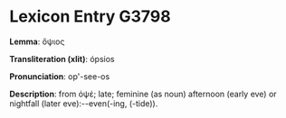 # Lexicon Entry G3798

**Lemma**: ὄψιος

**Transliteration (xlit)**: ópsios

**Pronunciation**: op'-see-os

**Description**:
from ὀψέ; late; feminine (as noun) afternoon (early eve) or nightfall (later eve):--even(-ing, (-tide)).
